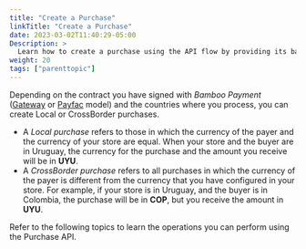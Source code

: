 ```yaml
---
title: "Create a Purchase"
linkTitle: "Create a Purchase"
date: 2023-03-02T11:40:29-05:00
Description: >
  Learn how to create a purchase using the API flow by providing its basic information. Furthermore, explore the various operations available for existing purchases.
weight: 20
tags: ["parenttopic"]
---
```


Depending on the contract you have signed with _Bamboo Payment_ ([Gateway](/en/docs/getting-started/concepts.html#gateway-model) or [Payfac](concepts.html#payfac-model) model) and the countries where you process, you can create Local or CrossBorder purchases.

* A _Local purchase_ refers to those in which the currency of the payer and the currency of your store are equal. When your store and the buyer are in Uruguay, the currency for the purchase and the amount you receive will be in **UYU**.
* A _CrossBorder purchase_ refers to all purchases in which the currency of the payer is different from the currency that you have configured in your store. For example, if your store is in Uruguay, and the buyer is in Colombia, the purchase will be in **COP**, but you receive the amount in **UYU**.

Refer to the following topics to learn the operations you can perform using the Purchase API.